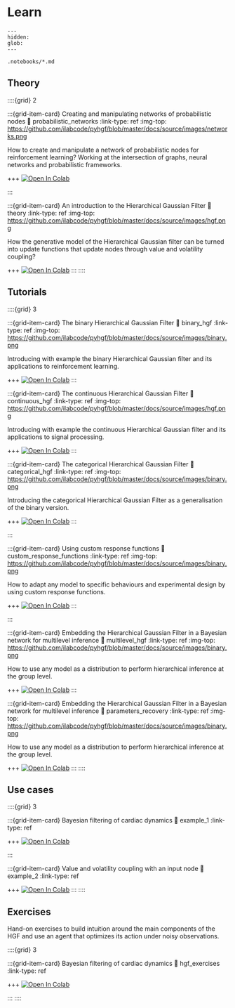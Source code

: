 # Learn

```{toctree}
---
hidden:
glob:
---

.notebooks/*.md

```

## Theory

::::{grid} 2

:::{grid-item-card}  Creating and manipulating networks of probabilistic nodes
:link: probabilistic_networks
:link-type: ref
:img-top: https://github.com/ilabcode/pyhgf/blob/master/docs/source/images/networks.png

How to create and manipulate a network of probabilistic nodes for reinforcement learning? Working at the intersection of graphs, neural networks and probabilistic frameworks.

+++
[![Open In Colab](https://colab.research.google.com/assets/colab-badge.svg)](https://colab.research.google.com/github/ilabcode/pyhgf/blob/master/docs/source/notebooks/0-Creating_networks.ipynb)

:::

:::{grid-item-card}  An introduction to the Hierarchical Gaussian Filter
:link: theory
:link-type: ref
:img-top: https://github.com/ilabcode/pyhgf/blob/master/docs/source/images/hgf.png


How the generative model of the Hierarchical Gaussian filter can be turned into update functions that update nodes through value and volatility coupling?

+++
[![Open In Colab](https://colab.research.google.com/assets/colab-badge.svg)](https://colab.research.google.com/github/ilabcode/pyhgf/blob/master/docs/source/notebooks/0-Theory.ipynb)
:::
::::


## Tutorials

::::{grid} 3

:::{grid-item-card}  The binary Hierarchical Gaussian Filter
:link: binary_hgf
:link-type: ref
:img-top: https://github.com/ilabcode/pyhgf/blob/master/docs/source/images/binary.png

Introducing with example the binary Hierarchical Gaussian filter and its applications to reinforcement learning.

+++
[![Open In Colab](https://colab.research.google.com/assets/colab-badge.svg)](https://colab.research.google.com/github/ilabcode/pyhgf/blob/master/docs/source/notebooks/1.1-Binary_HGF.ipynb)
:::

:::{grid-item-card}  The continuous Hierarchical Gaussian Filter
:link: continuous_hgf
:link-type: ref
:img-top: https://github.com/ilabcode/pyhgf/blob/master/docs/source/images/hgf.png


Introducing with example the continuous Hierarchical Gaussian filter and its applications to signal processing.

+++
[![Open In Colab](https://colab.research.google.com/assets/colab-badge.svg)](https://colab.research.google.com/github/ilabcode/pyhgf/blob/master/docs/source/notebooks/1.2-Continuous_HGF.ipynb)
:::

:::{grid-item-card}  The categorical Hierarchical Gaussian Filter
:link: categorical_hgf
:link-type: ref
:img-top: https://github.com/ilabcode/pyhgf/blob/master/docs/source/images/binary.png


Introducing the categorical Hierarchical Gaussian Filter as a generalisation of the binary version.

+++
[![Open In Colab](https://colab.research.google.com/assets/colab-badge.svg)](https://colab.research.google.com/github/ilabcode/pyhgf/blob/master/docs/source/notebooks/1.´3-CAtegorical_HGF.ipynb)
:::

:::

:::{grid-item-card}  Using custom response functions
:link: custom_response_functions
:link-type: ref
:img-top: https://github.com/ilabcode/pyhgf/blob/master/docs/source/images/binary.png


How to adapt any model to specific behaviours and experimental design by using custom response functions.

+++
[![Open In Colab](https://colab.research.google.com/assets/colab-badge.svg)](https://colab.research.google.com/github/ilabcode/pyhgf/blob/master/docs/source/notebooks/2-Using_custom_response_functions.ipynb)
:::

:::

:::{grid-item-card}  Embedding the Hierarchical Gaussian Filter in a Bayesian network for multilevel inference
:link: multilevel_hgf
:link-type: ref
:img-top: https://github.com/ilabcode/pyhgf/blob/master/docs/source/images/binary.png


How to use any model as a distribution to perform hierarchical inference at the group level.

+++
[![Open In Colab](https://colab.research.google.com/assets/colab-badge.svg)](https://colab.research.google.com/github/ilabcode/pyhgf/blob/master/docs/source/notebooks/3-Multilevel_HGF.ipynb)
:::

:::{grid-item-card}  Embedding the Hierarchical Gaussian Filter in a Bayesian network for multilevel inference
:link: parameters_recovery
:link-type: ref
:img-top: https://github.com/ilabcode/pyhgf/blob/master/docs/source/images/binary.png


How to use any model as a distribution to perform hierarchical inference at the group level.

+++
[![Open In Colab](https://colab.research.google.com/assets/colab-badge.svg)](https://colab.research.google.com/github/ilabcode/pyhgf/blob/master/docs/source/notebooks/4-Parameter_recovery.ipynb)
:::
::::

## Use cases

::::{grid} 3

:::{grid-item-card}  Bayesian filtering of cardiac dynamics
:link: example_1
:link-type: ref

+++
[![Open In Colab](https://colab.research.google.com/assets/colab-badge.svg)](https://colab.research.google.com/github/ilabcode/pyhgf/blob/master/docs/source/notebooks/Example_1_Heart_rate_variability.ipynb)

:::

:::{grid-item-card}  Value and volatility coupling with an input node
:link: example_2
:link-type: ref

+++
[![Open In Colab](https://colab.research.google.com/assets/colab-badge.svg)](https://colab.research.google.com/github/ilabcode/pyhgf/blob/master/docs/source/notebooks/Example_2_Input_node_volatility_coupling.ipynb)
:::
::::

## Exercises

Hand-on exercises to build intuition around the main components of the HGF and use an agent that optimizes its action under noisy observations.


::::{grid} 3

:::{grid-item-card}  Bayesian filtering of cardiac dynamics
:link: hgf_exercises
:link-type: ref

+++
[![Open In Colab](https://colab.research.google.com/assets/colab-badge.svg)](https://colab.research.google.com/github/ilabcode/pyhgf/blob/master/docs/source/notebooks/Exercise_1_Using_the_HGF.ipynb)

:::
::::
